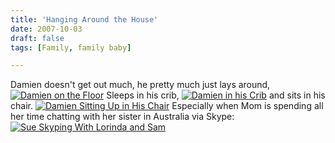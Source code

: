 ```yaml
---
title: 'Hanging Around the House'
date: 2007-10-03
draft: false
tags: [Family, family baby]

---
```


Damien doesn't get out much, he pretty much just lays around, [![Damien on the Floor](http://farm2.static.flickr.com/1324/1480357571_562d83a5d3.jpg)](http://www.flickr.com/photos/lemon/1480357571/) Sleeps in his crib, [![Damien in his Crib](http://farm2.static.flickr.com/1167/1480351635_ebd3353bc1.jpg)](http://www.flickr.com/photos/lemon/1480351635/) and sits in his chair. [![Damien Sitting Up in His Chair](http://farm2.static.flickr.com/1038/1481206508_ba32b42ed0.jpg)](http://www.flickr.com/photos/lemon/1481206508/) Especially when Mom is spending all her time chatting with her sister in Australia via Skype: [![Sue Skyping With Lorinda and Sam](http://farm2.static.flickr.com/1164/1480408933_7c5c4ef489.jpg)](http://www.flickr.com/photos/lemon/1480408933/)